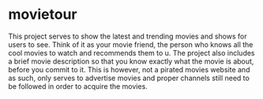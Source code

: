 # movietour

This project serves to show the latest and trending movies and shows for users to see. Think of it as your movie friend, the person who knows all the cool movies to watch and recommends them to u. The project also includes a brief movie description so that you know exactly what the movie is about, before you commit to it. This is however, not a pirated movies website and as such, only serves to advertise movies and proper channels still need to be followed in order to acquire the movies.
